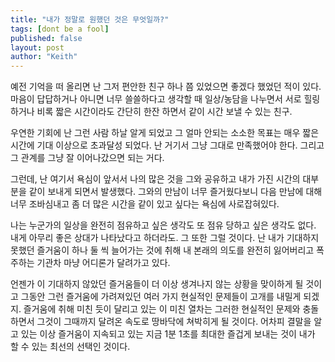 ```yaml
---
title: "내가 정말로 원했던 것은 무엇일까?"
tags: [dont be a fool]
published: false
layout: post
author: "Keith"
---
```


예전 기억을 떠 올리면 난 그저 편안한 친구 하나 쯤 있었으면 좋겠다 했었던 적이 있다. 마음이 답답하거나 아니면 너무 쓸쓸하다고 생각할 때 일상/농담을 나누면서 서로 힐링하거나 비록 짧은 시간이라도 간단히 한잔 하면서 같이 시간 보낼 수 있는 친구.

우연한 기회에 난 그런 사람 하날 알게 되었고 그 얼마 안되는 소소한 목표는 매우 짧은 시간에 기대 이상으로 초과달성 되었다. 난 거기서 그냥 그대로 만족했어야 한다. 그리고 그 관계를 그냥 잘 이어나갔으면 되는 거다. 

그런데, 난 여기서 욕심이 앞서서 나의 많은 것을 그와 공유하고 내가 가진 시간의 대부분을 같이 보내게 되면서 발생했다. 그와의 만남이 너무 즐거웠다보니 다음 만남에 대해 너무 조바심내고 좀 더 많은 시간을 같이 있고 싶다는 욕심에 사로잡혀있다. 

나는 누군가의 일상을 완전히 점유하고 싶은 생각도 또 점유 당하고 싶은 생각도 없다. 내게 아무리 좋은 상대가 나타났다고 하더라도. 그 또한 그럴 것이다. 난 내가 기대하지 못했던 즐거움이 하나 둘 씩 늘어가는 것에 취해 내 본래의 의도를 완전히 잃어버리고 폭주하는 기관차 마냥 어디론가 달려가고 있다. 

언젠가 이 기대하지 않았던 즐거움들이 더 이상 생겨나지 않는 상황을 맞이하게 될 것이고 그동안 그런 즐거움에 가려져있던 여러 가지 현실적인 문제들이 고개를 내밀게 되겠지. 즐거움에 취해 미친 듯이 달리고 있는 이 미친 열차는 그러한 현실적인 문제와 충돌하면서 그것이 그때까지 달려온 속도로 땅바닥에 쳐박히게 될 것이다. 어차피 결말을 알고 있는 이상 즐거움이 지속되고 있는 지금 1분 1초를 최대한 즐겁게 보내는 것이 내가 할 수 있는 최선의 선택인 것이다.

